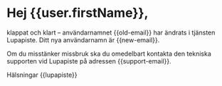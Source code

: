 # Hej {{user.firstName}},

klappat och klart – anv&auml;ndarnamnet {{old-email}} har &auml;ndrats i tj&auml;nsten Lupapiste. Ditt nya anv&auml;ndarnamn &auml;r {{new-email}}.

Om du misst&auml;nker missbruk ska du omedelbart kontakta den tekniska supporten vid Lupapiste p&aring; adressen {{support-email}}.

H&auml;lsningar
{{lupapiste}}